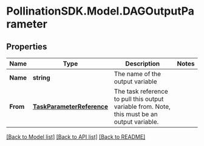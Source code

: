 
# PollinationSDK.Model.DAGOutputParameter

## Properties

Name | Type | Description | Notes
------------ | ------------- | ------------- | -------------
**Name** | **string** | The name of the output variable | 
**From** | [**TaskParameterReference**](TaskParameterReference.md) | The task reference to pull this output variable from. Note, this must be an output variable. | 

[[Back to Model list]](../README.md#documentation-for-models)
[[Back to API list]](../README.md#documentation-for-api-endpoints)
[[Back to README]](../README.md)

